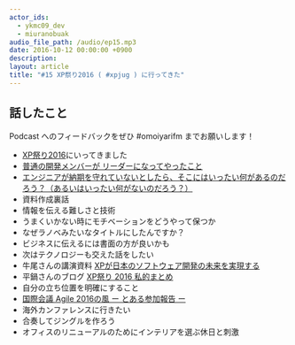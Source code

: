 ```yaml
---
actor_ids:
  - ykmc09_dev
  - miuranobuak
audio_file_path: /audio/ep15.mp3
date: 2016-10-12 00:00:00 +0900
description: 
layout: article
title: "#15 XP祭り2016 ( #xpjug ) に行ってきた"
---
```


## 話したこと
Podcast へのフィードバックをぜひ #omoiyarifm までお願いします！

- [XP祭り2016](http://xpjug.com/xp2016/)にいってきました
- [普通の開発メンバーが リーダーになってやったこと](https://speakerdeck.com/miuranobuki/pu-tong-falsekai-fa-menbaga-ridaninatuteyatutakoto)
- [エンジニアが納期を守れていないとしたら、そこにはいったい何があるのだろう？（あるいはいったい何がないのだろう？）](https://speakerdeck.com/ykmc09/enziniagana-qi-woshou-reteinaitositara-sokonihaitutaihe-gaarufalsedarou-aruihaitutaihe-ganaifalsedarou)
- 資料作成裏話
- 情報を伝える難しさと技術
- うまくいかない時にモチベーションをどうやって保つか
- なぜラノベみたいなタイトルにしたんですか？
- ビジネスに伝えるには書面の方が良いかも
- 次はテクノロジーも交えた話をしたい
- 牛尾さんの講演資料 [XPが日本のソフトウェア開発の未来を実現する](https://docs.com/ushio-tsuyoshi/3779)
- 平鍋さんのブログ [XP祭り 2016 私的まとめ](https://anagileway.wordpress.com/2016/09/24/xp-festival-2016/)
- 自分の立ち位置を明確にすること
- [国際会議 Agile 2016の風 ー とある参加報告 ー](http://xpjug.com/xp2016-session-a7/)
- 海外カンファレンスに行きたい
- 合奏してジングルを作ろう
- オフィスのリニューアルのためにインテリアを選ぶ休日と刺激